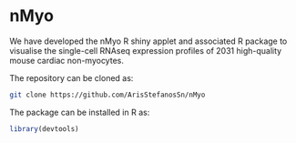 # nMyo

We have developed the nMyo R shiny applet and associated R package to visualise the single-cell RNAseq expression profiles of 2031 high-quality mouse cardiac non-myocytes.

The repository can be cloned as:

```bash
git clone https://github.com/ArisStefanosSn/nMyo
```

The package can be installed in R as:

```r
library(devtools)
```
